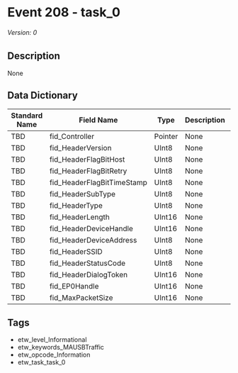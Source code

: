 # Event 208 - task_0
###### Version: 0

## Description
None

## Data Dictionary
|Standard Name|Field Name|Type|Description|Sample Value|
|---|---|---|---|---|
|TBD|fid_Controller|Pointer|None|`None`|
|TBD|fid_HeaderVersion|UInt8|None|`None`|
|TBD|fid_HeaderFlagBitHost|UInt8|None|`None`|
|TBD|fid_HeaderFlagBitRetry|UInt8|None|`None`|
|TBD|fid_HeaderFlagBitTimeStamp|UInt8|None|`None`|
|TBD|fid_HeaderSubType|UInt8|None|`None`|
|TBD|fid_HeaderType|UInt8|None|`None`|
|TBD|fid_HeaderLength|UInt16|None|`None`|
|TBD|fid_HeaderDeviceHandle|UInt16|None|`None`|
|TBD|fid_HeaderDeviceAddress|UInt8|None|`None`|
|TBD|fid_HeaderSSID|UInt8|None|`None`|
|TBD|fid_HeaderStatusCode|UInt8|None|`None`|
|TBD|fid_HeaderDialogToken|UInt16|None|`None`|
|TBD|fid_EP0Handle|UInt16|None|`None`|
|TBD|fid_MaxPacketSize|UInt16|None|`None`|

## Tags
* etw_level_Informational
* etw_keywords_MAUSBTraffic
* etw_opcode_Information
* etw_task_task_0